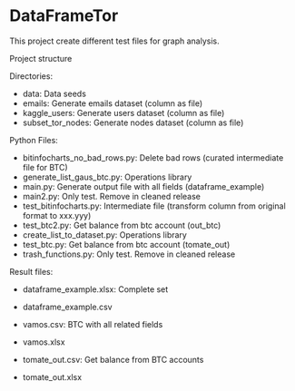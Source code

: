 # DataFrameTor

This project create different test files for graph analysis.

Project structure

Directories:
* data: Data seeds
* emails: Generate emails dataset (column as file)
* kaggle_users: Generate users dataset (column as file)
* subset_tor_nodes: Generate nodes dataset (column as file)

Python Files:
* bitinfocharts_no_bad_rows.py: Delete bad rows (curated intermediate file for BTC)
* generate_list_gaus_btc.py: Operations library
* main.py: Generate output file with all fields (dataframe_example)
* main2.py: Only test. Remove in cleaned release
* test_bitinfocharts.py: Intermediate file (transform column from original format to xxx.yyy)
* test_btc2.py: Get balance from btc account (out_btc)
* create_list_to_dataset.py: Operations library
* test_btc.py: Get balance from btc account (tomate_out)      
* trash_functions.py: Only test. Remove in cleaned release

Result files:
* dataframe_example.xlsx: Complete set
* dataframe_example.csv  

* vamos.csv: BTC with all related fields
* vamos.xlsx

* tomate_out.csv: Get balance from BTC accounts
* tomate_out.xlsx     


 




